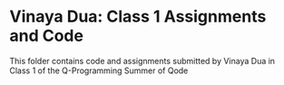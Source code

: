 # Vinaya Dua: Class 1 Assignments and Code
This folder contains code and assignments submitted by Vinaya Dua in Class 1 of the Q-Programming Summer of Qode